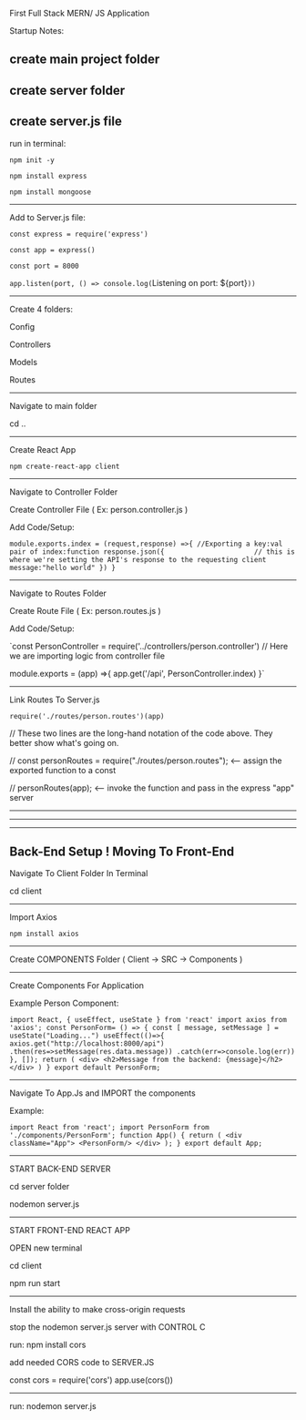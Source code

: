 First Full Stack MERN/ JS Application

Startup Notes:

create main project folder
------------------------------------------
create server folder
------------------------------------------
create server.js file
------------------------------------------
run in terminal:

`npm init -y`

`npm install express`

`npm install mongoose`

------------------------------------------
Add to Server.js file:

`const express = require('express')`

`const app = express()`

`const port = 8000`

`app.listen(port, () => console.log(`Listening on port: ${port}`))`

------------------------------------------

Create 4 folders:

Config

Controllers

Models

Routes

------------------------------------------

Navigate to main folder

cd ..

------------------------------------------
Create React App

`npm create-react-app client`

------------------------------------------

Navigate to Controller Folder

Create Controller File ( Ex: person.controller.js )

Add Code/Setup:

`module.exports.index = (request,response) =>{ //Exporting a key:val pair of index:function
response.json({                      // this is where we're setting the API's response to the requesting client
message:"hello world"
})
}`

------------------------------------------

Navigate to Routes Folder

Create Route File ( Ex: person.routes.js )

Add Code/Setup:

`const PersonController = require('../controllers/person.controller') // Here we are importing logic from controller file

module.exports = (app) =>{
app.get('/api', PersonController.index)
}`

------------------------------------------

Link Routes To Server.js

`require('./routes/person.routes')(app)`

// These two lines are the long-hand notation of the code above. They better show what's going on.

// const personRoutes = require("./routes/person.routes");  <-- assign the exported function to a const
    
// personRoutes(app);     <-- invoke the function and pass in the express "app" server

------------------------------------------
------------------------------------------
------------------------------------------

Back-End Setup ! Moving To Front-End
------------------------------------------

Navigate To Client Folder In Terminal

cd client

------------------------------------------

Import Axios

`npm install axios`

------------------------------------------

Create COMPONENTS Folder ( Client -> SRC -> Components )

------------------------------------------

Create Components For Application

Example Person Component:

`import React, { useEffect, useState } from 'react'
import axios from 'axios';
const PersonForm= () => {
    const [ message, setMessage ] = useState("Loading...")
    useEffect(()=>{
        axios.get("http://localhost:8000/api")
            .then(res=>setMessage(res.data.message))
            .catch(err=>console.log(err))
    }, []);
    return (
        <div>
            <h2>Message from the backend: {message}</h2>
        </div>
    )
}
export default PersonForm;`

------------------------------------------

Navigate To App.Js and IMPORT the components

Example:

`import React from 'react';
import PersonForm from './components/PersonForm';
function App() {
  return (
    <div className="App">
      <PersonForm/>
    </div>
  );
}
export default App;`

------------------------------------------

START BACK-END SERVER

cd server folder

nodemon server.js 

------------------------------------------

START FRONT-END REACT APP

OPEN new terminal

cd client

npm run start

------------------------------------------

Install the ability to make cross-origin requests

stop the nodemon server.js server with CONTROL C

run:
npm install cors


add needed CORS code to SERVER.JS

const cors = require('cors')
app.use(cors())

------------------------------------------

run: nodemon server.js




